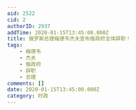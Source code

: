 ```yaml
---
aid: 2522
cid: 2
authorID: 2937
addTime: 2020-01-15T13:45:00.000Z
title: 俄罗斯总理梅德韦杰夫宣布俄政府全体辞职！
tags:
    - 梅德韦
    - 杰夫
    - 俄政府
    - 辞职
    - 总理
comments: []
date: 2020-01-15T13:45:00.000Z
category: 时政
---
```




